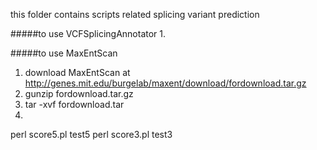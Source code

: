 this folder contains scripts related splicing variant prediction

#####to use VCFSplicingAnnotator
1. 


#####to use MaxEntScan
1. download MaxEntScan at http://genes.mit.edu/burgelab/maxent/download/fordownload.tar.gz
2. gunzip fordownload.tar.gz
3. tar -xvf fordownload.tar
4. 
perl score5.pl test5
perl score3.pl test3
